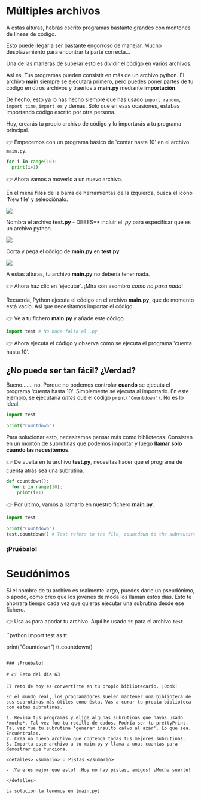 # Múltiples archivos

A estas alturas, habrás escrito programas bastante grandes con montones de líneas de código.

Esto puede llegar a ser bastante engorroso de manejar. Mucho desplazamiento para encontrar la parte correcta...

Una de las maneras de superar esto es dividir el código en varios archivos.

Así es. Tus programas pueden consistir en más de un archivo python. El archivo **main** siempre se ejecutará primero, pero puedes poner partes de tu código en otros archivos y traerlos a **main.py** mediante **importación**. 

De hecho, esto ya lo has hecho siempre que has usado `import random`, `import time`, `import os` y demás. Sólo que en esas ocasiones, estabas importando código escrito por otra persona. 

Hoy, crearás tu propio archivo de código y lo importarás a tu programa principal.

👉 Empecemos con un programa básico de 'contar hasta 10' en el archivo `main.py`.

```python
for i in range(10):
  print(i+1)
```

👉 Ahora vamos a moverlo a un nuevo archivo. 

En el menú **files** de la barra de herramientas de la izquierda, busca el icono 'New file' y selecciónalo.

![](recursos/01_archivos1.png)

Nombra el archivo **test.py** - DEBES** incluir el *.py* para especificar que es un archivo python.

![](recursos/01_archivos2.png)



Corta y pega el código de **main.py** en **test.py**.

![](recursos/01_archivos3.png)

A estas alturas, tu archivo **main.py** no debería tener nada.

👉 Ahora haz clic en 'ejecutar'. ¡Mira con asombro *como no pasa nada*!

Recuerda, Python ejecuta el código en el archivo **main.py**, que de momento está vacío. Así que necesitamos importar el código.

👉 Ve a tu fichero **main.py** y añade este código.


```python
import test # No hace falta el .py
```
👉 Ahora ejecuta el código y observa cómo se ejecuta el programa 'cuenta hasta 10'.

## ¿No puede ser tan fácil? ¿Verdad?

Bueno....... no. Porque no podemos controlar **cuando** se ejecuta el programa 'cuenta hasta 10'. Simplemente se ejecuta al importarlo. En este ejemplo, se ejecutaría *antes* que el código `print("Countdown")`. No es lo ideal.

```python
import test

print("Countdown")
```
Para solucionar esto, necesitamos pensar más como bibliotecas. Consisten en un montón de subrutinas que podemos importar y luego **llamar sólo cuando las necesitemos**.

👉 De vuelta en tu archivo **test.py**, necesitas hacer que el programa de cuenta atrás sea una subrutina.

```python
def countdown():
  for i in range(10):
    print(i+1)
```

👉 Por último, vamos a llamarlo en nuestro fichero **main.py**.

```python
import test

print("Countdown")
test.countdown() # Test refers to the file, countdown to the subroutine in that file.
```

### ¡Pruébalo!

# Seudónimos

Si el nombre de tu archivo es realmente largo, puedes darle un pseudónimo, o apodo, como creo que los jóvenes de moda los llaman estos días. Esto te ahorrará tiempo cada vez que quieras ejecutar una subrutina desde ese fichero.

👉 Usa `as` para apodar tu archivo. Aquí he usado `tt` para el archivo `test`. 

``python
import test as tt

print("Countdown")
tt.countdown()
```

### ¡Pruébalo!

# 👉 Reto del día 63

El reto de hoy es convertirte en tu propio bibliotecario. ¡Oook!

En el mundo real, los programadores suelen mantener una biblioteca de sus subrutinas más útiles como ésta. Vas a curar tu propia biblioteca con estas subrutinas.

1. Revisa tus programas y elige algunas subrutinas que hayas usado *mucho*. Tal vez fue tu rodillo de dados. Podría ser tu prettyPrint. Tal vez fue tu subrutina 'generar insulto calvo al azar'. Lo que sea. Encuéntralas.
2. Crea un nuevo archivo que contenga todas tus mejores subrutinas.
3. Importa este archivo a tu main.py y llama a unas cuantas para demostrar que funciona.

<detalles> <sumario> 💡 Pistas </sumario>

- ¡Ya eres mejor que esto! ¡Hoy no hay pistas, amigos! ¡Mucha suerte!

</detalles>

La solucion la tenemos en [main.py]
